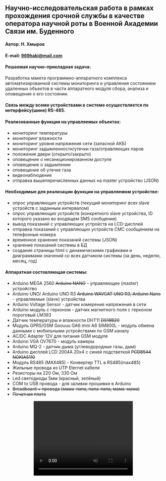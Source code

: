 ## Научно-исследовательская работа в рамках прохождения срочной службы в качестве оператора научной роты в Военной Академии Связи им. Буденного

#### Автор: Н. Хмыров
#### E-mail: 969haki@mail.com

#### Решаемая научно-прикладная задача:

Разработка макета программно-аппаратного комплекса автоматизированной системы мониторинга и управления состоянием удаленных объектов в части аппаратного модуля сбора, анализа и оповещения о его состоянии.

#### Связь между всеми устройствами в системе осуществляется по интерфейсу(шине) RS-485.

#### Реализованные функции на управляемых объектах: 

* мониторинг температуры
* мониторинг влажности
* мониторинг уровня напряжения сети (запасной АКБ)
* мониторинг задымленности/утечки газа/отравляющих паров
* положение двери (открыто/закрыто) 
* оповещение о несанкционированном доступе
* оповещение о задымлении
* оповещение об утечке газа
* видеонаблюдение
* отправка вышеперечисленных данных на master устройство (JSON)

#### Необходимые для реализации функции на управляемом устройстве: 

* опрос управляющих устройств (текущий мониторинг всех slave устройств с заданным интервалом)
* опрос управляющих устройств (конкретного slave устройства, ID которого указано во входящем SMS сообщении)
* вывод показаний с управляющих устройств на LCD-дисплей
* отправка показаний с управляющих устройств СМС сообщением на телефонные номера
* временное хранение показаний системы (JSON)
* хранение показаний системы в БД
* создание страницы html с динамическими графиками и диаграммами значений со всех датчиком системы (за день, неделю, месяц, год)

#### Аппаратная состовляющая системы:

* Arduino MEGA 2560 ~~Arduino NANO~~ - управляющее (master) устройство 
* Arduino UNO/ Arduino UNO R3 ~~Arduino WAVGAT UNO R3, Arduino Nano~~ - управляемые (slave) устройства
* Arduino Voltage Sensor - датчик измерения напряжения в сети 
* Arduino модуль с герконом - датчик магнитного поля с герконом пороговый LM393
* Датчик температуры и влажности DHT11 ~~DS18B20~~
* Модуль GPRS/GSM Goouuu GA6 mini A6 SIM800L - модуль обмена данными с мобильными устройствами по GSM каналу
* AC/DC Adapter 12V для питания GSM модуля
* Arduino VGA OV7670 - модуль камеры
* Arduino MQ-2 - датчик дыма (углеводородные газы, дым)
* Arduino дисплей LCD 2004A 20x4 с синей подстветкой ~~PCD8544 NOKIA5110~~
* Модуль RS485 (MAX485) - Конвертер TTL в RS485(max485)
* Жильные провода из UTP Eternet кабеля
* Резисторы на 220 Ом, 330 Ом
* Led светодиоды 5мм (красный, зелёный)
* COM to USB провода - для заливки прошивки в Arduino
* ~~Breadboard + провода (мама-папа, папа-папа, мама-мама)~~
* ~~Печатная плата~~

<p align="center">
	<video width="320" height="240" controls>
  	  <source src="src\video\Опрос_устройств_макет_arduino_ХмыровНА_июнь.mp4" type="video/mp4">
	</video>
</p>